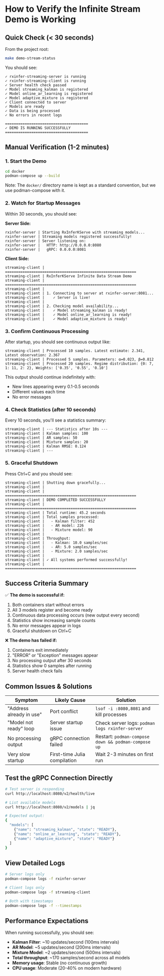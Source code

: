# How to Verify the Infinite Stream Demo is Working

## Quick Check (< 30 seconds)

From the project root:
```bash
make demo-stream-status
```

You should see:
```
✓ rxinfer-streaming-server is running
✓ rxinfer-streaming-client is running
✓ Server health check passed
✓ Model streaming_kalman is registered
✓ Model online_ar_learning is registered
✓ Model adaptive_mixture is registered
✓ Client connected to server
✓ Models are ready
✓ Data is being processed
✓ No errors in recent logs

======================================
✓ DEMO IS RUNNING SUCCESSFULLY
======================================
```

## Manual Verification (1-2 minutes)

### 1. Start the Demo
```bash
cd docker
podman-compose up --build
```

Note: The `docker/` directory name is kept as a standard convention, but we use podman-compose with it.

### 2. Watch for Startup Messages

Within 30 seconds, you should see:

**Server Side:**
```
rxinfer-server | Starting RxInferKServe with streaming models...
rxinfer-server | Streaming models registered successfully!
rxinfer-server | Server listening on:
rxinfer-server |   HTTP: http://0.0.0.0:8080
rxinfer-server |   gRPC: 0.0.0.0:8081
```

**Client Side:**
```
streaming-client | ============================================================
streaming-client | RxInferKServe Infinite Data Stream Demo
streaming-client | ============================================================
streaming-client | 
streaming-client | 1. Connecting to server at rxinfer-server:8081...
streaming-client |    ✓ Server is live!
streaming-client | 
streaming-client | 2. Checking model availability...
streaming-client |    ✓ Model streaming_kalman is ready!
streaming-client |    ✓ Model online_ar_learning is ready!
streaming-client |    ✓ Model adaptive_mixture is ready!
```

### 3. Confirm Continuous Processing

After startup, you should see continuous output like:
```
streaming-client | Processed 10 samples. Latest estimate: 2.341, Latest observation: 2.367
streaming-client | Processed 5 samples. Parameters: α=0.023, β=0.812
streaming-client | Processed 20 samples. Regime distribution: {0: 7, 1: 11, 2: 2}, Weights: ['0.35', '0.55', '0.10']
```

This output should continue indefinitely with:
- New lines appearing every 0.1-0.5 seconds
- Different values each time
- No error messages

### 4. Check Statistics (after 10 seconds)

Every 10 seconds, you'll see a statistics summary:
```
streaming-client | --- Statistics after 10s ---
streaming-client | Kalman samples: 100
streaming-client | AR samples: 50  
streaming-client | Mixture samples: 20
streaming-client | Kalman RMSE: 0.124
streaming-client | ---
```

### 5. Graceful Shutdown

Press Ctrl+C and you should see:
```
streaming-client | Shutting down gracefully...
streaming-client | 
streaming-client | ============================================================
streaming-client | DEMO COMPLETED SUCCESSFULLY
streaming-client | ============================================================
streaming-client | Total runtime: 45.2 seconds
streaming-client | Total samples processed:
streaming-client |   - Kalman filter: 452
streaming-client |   - AR model: 226
streaming-client |   - Mixture model: 90
streaming-client | 
streaming-client | Throughput:
streaming-client |   - Kalman: 10.0 samples/sec
streaming-client |   - AR: 5.0 samples/sec
streaming-client |   - Mixture: 2.0 samples/sec
streaming-client | 
streaming-client | ✓ All systems performed successfully!
streaming-client | ============================================================
```

## Success Criteria Summary

✅ **The demo is successful if:**
1. Both containers start without errors
2. All 3 models register and become ready
3. Continuous data processing occurs (new output every second)
4. Statistics show increasing sample counts
5. No error messages appear in logs
6. Graceful shutdown on Ctrl+C

❌ **The demo has failed if:**
1. Containers exit immediately
2. "ERROR" or "Exception" messages appear
3. No processing output after 30 seconds
4. Statistics show 0 samples after running
5. Server health check fails

## Common Issues & Solutions

| Symptom | Likely Cause | Solution |
|---------|--------------|----------|
| "Address already in use" | Port conflict | `lsof -i :8080,8081` and kill processes |
| "Model not ready" loop | Server startup issue | Check server logs: `podman logs rxinfer-server` |
| No processing output | gRPC connection failed | Restart: `podman-compose down && podman-compose up` |
| Very slow startup | First-time Julia compilation | Wait 2-3 minutes on first run |

## Test the gRPC Connection Directly

```bash
# Test server is responding
curl http://localhost:8080/v2/health/live

# List available models
curl http://localhost:8080/v2/models | jq

# Expected output:
{
  "models": [
    {"name": "streaming_kalman", "state": "READY"},
    {"name": "online_ar_learning", "state": "READY"},
    {"name": "adaptive_mixture", "state": "READY"}
  ]
}
```

## View Detailed Logs

```bash
# Server logs only
podman-compose logs -f rxinfer-server

# Client logs only  
podman-compose logs -f streaming-client

# Both with timestamps
podman-compose logs -f --timestamps
```

## Performance Expectations

When running successfully, you should see:
- **Kalman Filter**: ~10 updates/second (100ms intervals)
- **AR Model**: ~5 updates/second (200ms intervals)
- **Mixture Model**: ~2 updates/second (500ms intervals)
- **Total throughput**: ~170 samples/second across all models
- **Memory usage**: Stable (no continuous growth)
- **CPU usage**: Moderate (20-40% on modern hardware)